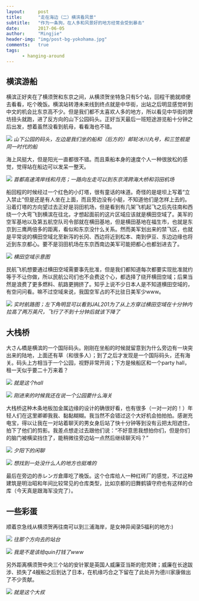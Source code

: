 ```yaml
---
layout:     post
title:      "走在海边（二）横滨看风景"
subtitle:   "作为一条狗，在人多和风景好的地方经常会受到暴击"
date:       2017-06-05
author:     "Mingjie"
header-img: "img/post-bg-yokohama.jpg"
comments:   true
tags:
      - hanging-around
---
```


## 横滨游船

横滨正好夹在了横须贺和东京之间，从横须贺坐特急只有5个站，回程干脆就顺便去看看，吃个晚饭。横滨站转港未来线到终点就是中华街，出站之后明显感觉听到中文的机会比东京高不少。但是我们都不太喜欢人多的地方，所以看见中华街的牌坊扭头就跑，进了反方向的山下公园码头。正好当天最后一班短途游览船十分钟之后出发，想着虽然没看到航母，看看海也不错。

![](/img/in-post/post-yokosuka/14-harber.jpg)
*山下公园的码头，左边是我们坐的船和（后方的）邮轮冰川丸号，和三笠舰是同一时代的船*

海上风挺大，但是阳光一直都很不错。而且乘船本身的速度个人一种很放松的感觉，觉得站在船边可以发呆一整天。

![](/img/in-post/post-yokosuka/15-bridge-moon.jpg)
*首都高速湾岸线和月亮；一路向左走可以到东京湾跨海大桥和羽田机场*

船回程的时候经过一个红色的小灯塔，很有童话的味道。奇怪的是堤坝上写着“立入禁止”但是还是有人坐在上面，而且旁边没有小艇，不知道他们是怎样上去的。沿着灯塔的方向望过去正好是羽田机场，但是看到有几架飞机起飞之后先往南和西绕一个大弯飞到横滨在往北，才想起面前的这片区域应该就是横田空域了。美军的空军基地以及第五航空队司令部就在横田基地，但是横田基地在福生市，也就是东京到三鹰两倍多的距离，看似和东京没什么关系。然而美军划出来的禁飞区，也就是平常说的横田空域北至新泻的长冈、西边将近到松本、南到伊豆、东边边缘也将近到东京都心。要不是羽田机场在东京西南边美军可能把都心也都划进去了。

![](https://userdisk.webry.biglobe.ne.jp/017/947/59/N000/000/002/141603517328609783178_141114yokota_kuiki1.jpg)
*横田空域示意图*

民航飞机想要通过横田空域需要事先批准，但是我们都知道每次都要实现批准就约等于不让你做，所以民航公司们也不会费这个心，都选择了绕开横田空域；后果当然是浪费了更多燃料、航路更拥挤了。知乎上说不少日本人是不知道横田空域的，有空问问看。嘛不过空域来说，我国空军占的不比驻日美军少www。

![](/img/in-post/post-yokosuka/17-yokoda.png)
*实时航路图；左下角明显可以看到JAL201为了从上方穿过横田空域在十分钟内拉高了两万英尺，飞行了不到十分钟后就该下降了*

## 大栈桥

大さん橋是横滨的一个国际码头。刚刚在坐船的时候就留意到为什么旁边有一块突出来的陆地，上面还有草（和很多人）；到了之后才发现是一个国际码头，还有海关。码头上方相当于一个公园，视野非常开阔；下方是候船区和一个party hall，租一天似乎要二十万来着？

![](/img/in-post/post-yokosuka/18-oosan-bridge.jpg)
*就是这个hall*

![](/img/in-post/post-yokosuka/20-depart.jpg)
*刚进来的时候我还在说一个公园要什么海关*

大栈桥这种木条地板加金属边缘的设计的确很好看，也有很多（一对一对的！）年轻人们在这里卿卿我我、黏黏糊糊。我当然不会错过这个大好机会拍拍拍。感谢充电宝，得以让我在一对站着聊天的男女身后站了快十分钟等到没有云把太阳遮住，拍下了他们的剪影。我差点想走过去跟他们说：“不好意思我想拍你们，但是你们的脑门被横梁挡住了，能稍微往旁边站一点然后继续聊天吗？”

![](/img/in-post/post-yokosuka/19-roman1.jpg)
*夕阳下的闲聊*

![](/img/in-post/post-yokosuka/21-roman2.jpg)
*想找到一处没什么人的地方也挺难的*

最后在旁边的赤レンガ倉庫吃了晚饭。这个仓库给人一种红砖厂的感觉，不过这种建筑是明治昭和年间比较常见的仓库类型，比如京都的旧舞鹤镇守府也有这样的仓库（今天真是跟海军没完了）。

## 一些彩蛋

顺着京急线从横须贺再往南可以到三浦海岸，是女神异闻录5福利的地方:)

![](/img/in-post/post-yokosuka/23-p5.jpg)
*往那个方向去的站台*

![](/img/in-post/post-yokosuka/24-p5.png)
*我是不是该给quin打钱了www*

另外距离横须贺中央三个站的安针冢是英国人威廉亚当斯的慰灵碑；威廉在长途跋涉、损失了4艘船之后到达了日本，在机缘巧合之下留在了此处并为德川家康做出了不少贡献。

![](https://media.playstation.com/is/image/SCEA/nioh-listing-thumb-01-ps4-us-08dec15?$Icon$)
*就是这个大叔*
